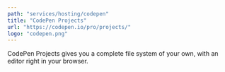 ```yaml
---
path: "services/hosting/codepen"
title: "CodePen Projects"
url: "https://codepen.io/pro/projects/"
logo: "codepen.png"
---
```


CodePen Projects gives you a complete file system of your own, with an editor right in your browser.
